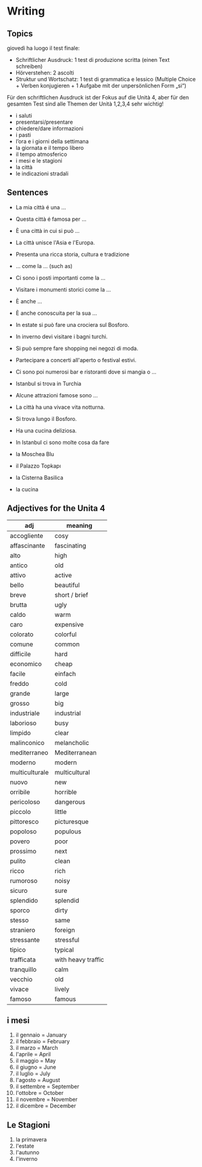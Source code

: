 # Writing

## Topics
giovedì ha luogo il test finale:
* Schriftlicher Ausdruck: 1 test di produzione scritta (einen Text schreiben)
* Hörverstehen: 2 ascolti
* Struktur und Wortschatz: 1 test di grammatica e lessico (Multiple Choice + Verben konjugieren + 1 Aufgabe mit der unpersönlichen Form „si“)

Für den schriftlichen Ausdruck ist der Fokus auf die Unità 4, aber für den gesamten Test sind alle Themen der Unità 1,2,3,4 sehr wichtig!

* i saluti
* presentarsi/presentare
* chiedere/dare informazioni
* i pasti
* l’ora e i giorni della settimana
* la giornata e il tempo libero
* il tempo atmosferico
* i mesi e le stagioni
* la città
* le indicazioni stradali

## Sentences

* La mia città é una ...
* Questa città é famosa per ...

* È una città in cui si può ...
* La città unisce l'Asia e l'Europa.
 
* Presenta una ricca storia, cultura e tradizione
* ... come la ... (such as)

* Ci sono i posti importanti come la ...
* Visitare i monumenti storici come la ...

* È anche ...
* È anche conoscuita per la sua ...

* In estate si può fare una crociera sul Bosforo.
* In inverno devi visitare i bagni turchi.
* Si può sempre fare shopping nei negozi di moda.
* Partecipare a concerti all'aperto o festival estivi.

* Ci sono poi numerosi bar e ristoranti dove si mangia o ...

* Istanbul si trova in Turchia
* Alcune attrazioni famose sono ...

* La città ha una vivace vita notturna.
* Si trova lungo il Bosforo.
* Ha una cucina deliziosa.

* In Istanbul ci sono molte cosa da fare
  
* la Moschea Blu
* il Palazzo Topkapı
* la Cisterna Basilica
* la cucina

## Adjectives for the Unita 4

| adj            | meaning            |
| -------------- | ------------------ |
| accogliente    | cosy               |
| affascinante   | fascinating        |
| alto           | high               |
| antico         | old                |
| attivo         | active             |
| bello          | beautiful          |
| breve          | short / brief      |
| brutta         | ugly               |
| caldo          | warm               |
| caro           | expensive          |
| colorato       | colorful           |
| comune         | common             |
| difficile      | hard               |
| economico      | cheap              |
| facile         | einfach            |
| freddo         | cold               |
| grande         | large              |
| grosso         | big                |
| industriale    | industrial         |
| laborioso      | busy               |
| limpido        | clear              |
| malinconico    | melancholic        |
| mediterraneo   | Mediterranean      |
| moderno        | modern             |
| multiculturale | multicultural      |
| nuovo          | new                |
| orribile       | horrible           |
| pericoloso     | dangerous          |
| piccolo        | little             |
| pittoresco     | picturesque        |
| popoloso       | populous           |
| povero         | poor               |
| prossimo       | next               |
| pulito         | clean              |
| ricco          | rich               |
| rumoroso       | noisy              |
| sicuro         | sure               |
| splendido      | splendid           |
| sporco         | dirty              |
| stesso         | same               |
| straniero      | foreign            |
| stressante     | stressful          |
| tipico         | typical            |
| trafficata     | with heavy traffic |
| tranquillo     | calm               |
| vecchio        | old                |
| vivace         | lively             |
| famoso         | famous             |

## i mesi

1. il gennaio = January
2. il febbraio = February
3. il marzo = March
4. l'aprile = April
5. il maggio = May
6. il giugno = June
7. il luglio = July
8. l'agosto = August
9. il settembre = September
10. l'ottobre = October
11. il novembre = November
12. il dicembre = December

## Le Stagioni

1. la primavera
2. l'estate
3. l'autunno
4. l'inverno